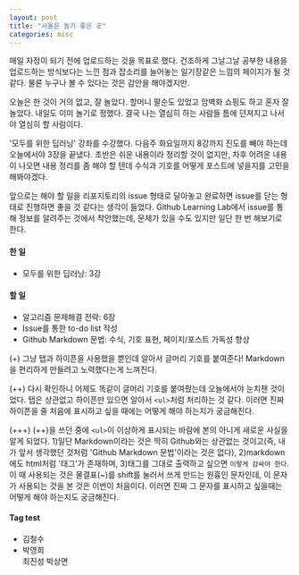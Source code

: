 ```yaml
---
layout: post
title: "서울은 놀기 좋은 곳"
categories: misc
---
```


매일 자정이 되기 전에 업로드하는 것을 목표로 했다.
건조하게 그날그날 공부한 내용을 업로드하는 방식보다는 느낀 점과 잡소리를 늘어놓는 일기장같은 느낌의 페이지가 될 것 같다.
물론 누구나 볼 수 있다는 것은 감안을 해야겠지만.

오늘은 한 것이 거의 없고, 잘 놀았다. 할머니 팔순도 있었고 암벽화 쇼핑도 하고 혼자 잘 놀았다. 내일도 이미 놀기로 정했다. 
결국 나는 열심히 하는 사람들 틈에 던져지고 나서야 열심히 할 사람이다.

'모두를 위한 딥러닝' 강좌를 수강했다. 다음주 화요일까지 8강까지 진도를 빼야 하는데 오늘에서야 3장을 끝냈다.
초반은 쉬운 내용이라 정리할 것이 없지만, 차후 어려운 내용이 나오면 내용 정리를 좀 해야 할 텐데 수식과 기호를 어떻게 포스트에 넣을지를 고민을 해봐야겠다.

앞으로는 해야 할 일을 리포지토리의 issue 형태로 달아놓고 완료하면 issue를 닫는 형태로 진행하면 좋을 것 같다는 생각이 들었다.
Github Learning Lab에서 issue를 통해 정보를 알려주는 것에서 착안했는데, 문제가 있을 수도 있지만 일단 한 번 해보기로 한다.

#### 한 일
  - 모두를 위한 딥러닝: 3강


#### 할 일
  - 알고리즘 문제해결 전략: 6장
  - Issue를 통한 to-do list 작성
  - Github Markdown 문법: 수식, 기호 표현, 페이지/포스트 가독성 향상

(+) 그냥 탭과 하이픈을 사용했을 뿐인데 알아서 글머리 기호를 붙여준다! Markdown을 편리하게 만들려고 노력했다는게 느껴진다.

(++) 다시 확인하니 어제도 똑같이 글머리 기호를 붙여줬는데 오늘에서야 눈치챈 것이었다. 탭은 상관없고 하이픈만 있으면 알아서 `<ul>`처럼 처리하는 것 같다. 이러면 진짜 하이픈을 줄 처음에 표시하고 싶을 때에는 어떻게 해야 하는지가 궁금해진다.
 
(+++) (++)을 쓰던 중에 `<ul>`이 이상하게 표시되는 바람에 본의 아니게 새로운 사실을 알게 되었다. 1)일단 Markdown이라는 것은 딱히 Github와는 상관없는 것이고(즉, 내가 앞서 생각했던 것처럼 'Github Markdown 문법'이라는 것은 없다), 2)markdown에도 html처럼 '태그'가 존재하며, 3)태그를 그대로 출력하고 싶으면 `이렇게 감싸야 한다`. 이 때 사용되는 것은 물결표(~)를 shift를 눌러서 쓰게 만드는 원흉인 문자인데, 이 문자가 사용되는 것을 본 것은 이번이 처음이다. 이러면 진짜 그 문자를 표시하고 싶을때는 어떻게 해야 하는지도 궁금해진다.

#### Tag test
  <ul>
  <li>김철수</li>
  <li>박영희</li>
  최진성
  박상면
  </ul>
